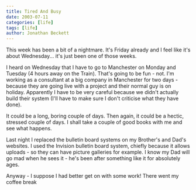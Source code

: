 ```yaml
---
title: Tired And Busy
date: 2003-07-11
categories: [life]
tags: [life]
author: Jonathan Beckett
---
```


This week has been a bit of a nightmare. It's Friday already and I feel like it's about Wednesday... it's just been one of those weeks.

I heard on Wednesday that I have to go to Manchester on Monday and Tuesday (4 hours away on the Train). That's going to be fun - not. I'm working as a consultant at a big company in Manchester for two days - because they are going live with a project and their normal guy is on holiday. Apparently I have to be very careful because we didn't actually build their system (I'll have to make sure I don't criticise what they have done).

It could be a long, boring couple of days. Then again, it could be a hectic, stressed couple of days. I shall take a couple of good books with me and see what happens.

Last night I replaced the bulletin board systems on my Brother's and Dad's websites. I used the Invision bulletin board system, chiefly because it allows uploads - so they can have picture galleries for example. I know my Dad will go mad when he sees it - he's been after something like it for absolutely ages.

Anyway - I suppose I had better get on with some work! There went my coffee break 